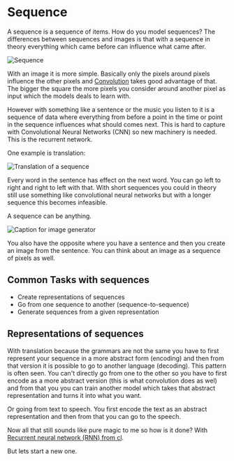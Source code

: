 # Sequence 

A sequence is a sequence of items. How do you model sequences? The differences between sequences and images is that with a sequence in theory everything which came before can influence what came after. 


![Sequence](Pasted%20image%2020220611223942.png)

With an image it is more simple. Basically only the pixels around pixels influence the other pixels and [Convolution](Convolutional%20Neural%20Network%20(CNN).md) takes good advantage of that. The bigger the square the more pixels you consider around another pixel as input which the models deals to learn with. 

However with something like a sentence or the music you listen to it is a sequence of data where everything from before a point in the time or point in the sequence influences what should comes next. This is hard to capture with Convolutional Neural Networks (CNN) so new machinery is needed. This is the recurrent network. 

One example is translation: 

![Translation of a sequence](Pasted%20image%2020220611223536.png)

Every word in the sentence has effect on the next word. You can go left to right and right to left with that. With short sequences you could in theory still use something like convolutional neural networks but with a longer sequence this becomes infeasible.

A sequence can be anything. 

 ![Caption for image generator](Pasted%20image%2020220611223731.png)

You also have the opposite where you have a sentence and then you create an image from the sentence. You can think about an image as a sequence of pixels as well. 


## Common Tasks with sequences 

- Create representations of sequences
- Go from one sequence to another (sequence-to-sequence)
- Generate sequences from a given representation

## Representations of sequences

With translation because the grammars are not the same you have to first represent your sequence in a more abstract form (encoding) and then from that version it is possible to go to another language (decoding). This pattern is often seen. You can't directly go from one to the other so you have to first encode as a more abstract version (this is what convolution does as wel) and from that you you can train another model which takes that abstract representation and turns it into what you want. 

Or going from text to speech. You first encode the text as an abstract representation and then from that you can go to the speech. 


Now all that still sounds like pure magic to me so how is it done? With [Recurrent neural network (RNN) from cl](Recurrent%20neural%20network%20(RNN)%20from%20cl.md). 

But lets start a new one.

